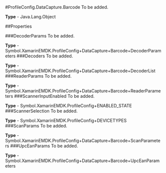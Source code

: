 #ProfileConfig.DataCapture.Barcode
To be added.

**Type** - Java.Lang.Object

##Properties

###DecoderParams
To be added.

**Type** - Symbol.XamarinEMDK.ProfileConfig+DataCapture+Barcode+DecoderParameters
###Decoders
To be added.

**Type** - Symbol.XamarinEMDK.ProfileConfig+DataCapture+Barcode+DecoderList
###ReaderParams
To be added.

**Type** - Symbol.XamarinEMDK.ProfileConfig+DataCapture+Barcode+ReaderParameters
###ScannerInputEnabled
To be added.

**Type** - Symbol.XamarinEMDK.ProfileConfig+ENABLED_STATE
###ScannerSelection
To be added.

**Type** - Symbol.XamarinEMDK.ProfileConfig+DEVICETYPES
###ScanParams
To be added.

**Type** - Symbol.XamarinEMDK.ProfileConfig+DataCapture+Barcode+ScanParameters
###UpcEanParams
To be added.

**Type** - Symbol.XamarinEMDK.ProfileConfig+DataCapture+Barcode+UpcEanParameters


